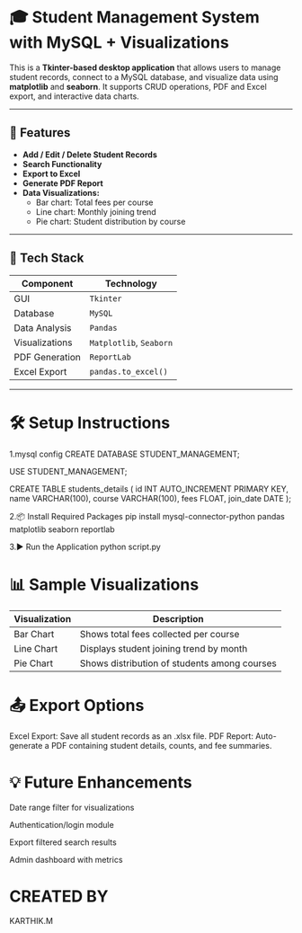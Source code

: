 # 🎓 Student Management System with MySQL + Visualizations

This is a **Tkinter-based desktop application** that allows users to manage student records, connect to a MySQL database, and visualize data using **matplotlib** and **seaborn**. It supports CRUD operations, PDF and Excel export, and interactive data charts.

---

## 🚀 Features

- **Add / Edit / Delete Student Records**
- **Search Functionality**
- **Export to Excel**
- **Generate PDF Report**
- **Data Visualizations:**
  - Bar chart: Total fees per course
  - Line chart: Monthly joining trend
  - Pie chart: Student distribution by course

---

## 🧰 Tech Stack

| Component        | Technology                          |
|------------------|-------------------------------------|
| GUI              | `Tkinter`                           |
| Database         | `MySQL`                             |
| Data Analysis    | `Pandas`                            |
| Visualizations   | `Matplotlib`, `Seaborn`             |
| PDF Generation   | `ReportLab`                         |
| Excel Export     | `pandas.to_excel()`                 |

---


# 🛠️ Setup Instructions

1.mysql config
CREATE DATABASE STUDENT_MANAGEMENT;

USE STUDENT_MANAGEMENT;

CREATE TABLE students_details (
    id INT AUTO_INCREMENT PRIMARY KEY,
    name VARCHAR(100),
    course VARCHAR(100),
    fees FLOAT,
    join_date DATE
);

2.📦 Install Required Packages
pip install mysql-connector-python pandas matplotlib seaborn reportlab

3.▶️ Run the Application
python script.py

# 📊 Sample Visualizations
| Visualization | Description                                  |
| ------------- | -------------------------------------------- |
| Bar Chart     | Shows total fees collected per course        |
| Line Chart    | Displays student joining trend by month      |
| Pie Chart     | Shows distribution of students among courses |

# 📤 Export Options
Excel Export: Save all student records as an .xlsx file.
PDF Report: Auto-generate a PDF containing student details, counts, and fee summaries.

# 💡 Future Enhancements
Date range filter for visualizations

Authentication/login module

Export filtered search results

Admin dashboard with metrics

# CREATED BY
KARTHIK.M


